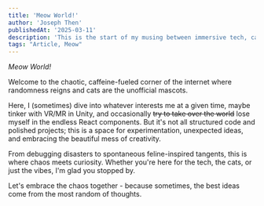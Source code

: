 ```yaml
---
title: 'Meow World!'
author: 'Joseph Then'
publishedAt: '2025-03-11'
description: 'This is the start of my musing between immersive tech, caffeine-fueled coding, and a love for cats.'
tags: "Article, Meow"
---
```


*Meow World!*

Welcome to the chaotic, caffeine-fueled corner of the internet where randomness reigns and cats are the unofficial mascots.

Here, I (sometimes) dive into whatever interests me at a given time, maybe tinker with VR/MR in Unity, and occasionally ~~try to take over the world~~ lose myself in the endless React components. 
But it's not all structured code and polished projects; this is a space for experimentation, unexpected ideas, and embracing the beautiful mess of creativity.

From debugging disasters to spontaneous feline-inspired tangents, this is where chaos meets curiosity. 
Whether you're here for the tech, the cats, or just the vibes, I'm glad you stopped by.

Let's embrace the chaos together - because sometimes, the best ideas come from the most random of thoughts.